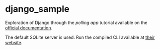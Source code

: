 # django_sample

Exploration of Django through the *polling app* tutorial available on the [official documentation](https://docs.djangoproject.com/en/5.0/intro/tutorial01/).

The default SQLite server is used. Run the compiled CLI available at [their website](https://sqlite.org/download.html).

